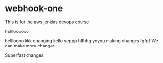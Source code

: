 # webhook-one
This is for the aws jenkins devops course

hellloooooo

hellloooo
kkk
changing hello
yeppp
hffhhg
yoyou making changes 
fgfgf
We can make more changes

Superfast changes
